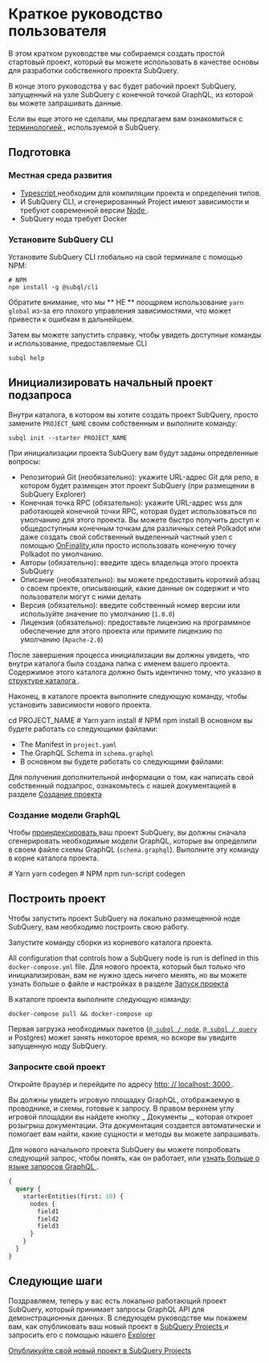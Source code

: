 # Краткое руководство пользователя

В этом кратком руководстве мы собираемся создать простой стартовый проект, который вы можете использовать в качестве основы для разработки собственного проекта SubQuery.

В конце этого руководства у вас будет рабочий проект SubQuery, запущенный на узле SubQuery с конечной точкой GraphQL, из которой вы можете запрашивать данные.

Если вы еще этого не сделали, мы предлагаем вам ознакомиться с [ терминологией ](../#terminology), используемой в SubQuery.

## Подготовка

### Местная среда развития

- [ Typescript ](https://www.typescriptlang.org/) необходим для компиляции проекта и определения типов.
- И SubQuery CLI, и сгенерированный Project имеют зависимости и требуют современной версии [ Node ](https://nodejs.org/en/).
- SubQuery нода требует Docker

### Установите SubQuery CLI

Установите SubQuery CLI глобально на свой терминалe с помощью NPM:

```shell
# NPM
npm install -g @subql/cli
```

Обратите внимание, что мы ** НЕ ** поощряем использование ` yarn global ` из-за его плохого управления зависимостями, что может привести к ошибкам в дальнейшем.

Затем вы можете запустить справку, чтобы увидеть доступные команды и использование, предоставляемые CLI

```shell
subql help
```

## Инициализировать начальный проект подзапроса

Внутри каталога, в котором вы хотите создать проект SubQuery, просто замените ` PROJECT_NAME ` своим собственным и выполните команду:

```shell
subql init --starter PROJECT_NAME
```

При инициализации проекта SubQuery вам будут заданы определенные вопросы:

- Репозиторий Git (необязательно): укажите URL-адрес Git для репо, в котором будет размещен этот проект SubQuery (при размещении в SubQuery Explorer)
- Конечная точка RPC (обязательно): укажите URL-адрес wss для работающей конечной точки RPC, которая будет использоваться по умолчанию для этого проекта. Вы можете быстро получить доступ к общедоступным конечным точкам для различных сетей Polkadot или даже создать свой собственный выделенный частный узел с помощью [ OnFinality ](https://app.onfinality.io) или просто использовать конечную точку Polkadot по умолчанию.
- Авторы (обязательно): введите здесь владельца этого проекта SubQuery
- Описание (необязательно): вы можете предоставить короткий абзац о своем проекте, описывающий, какие данные он содержит и что пользователи могут с ними делать
- Версия (обязательно): введите собственный номер версии или используйте значение по умолчанию (` 1.0.0 `)
- Лицензия (обязательно): предоставьте лицензию на программное обеспечение для этого проекта или примите лицензию по умолчанию (` Apache-2.0 `)

После завершения процесса инициализации вы должны увидеть, что внутри каталога была создана папка с именем вашего проекта. Содержимое этого каталога должно быть идентично тому, что указано в [ структуре каталога ](../create/introduction.md#directory-structure).

Наконец, в каталоге проекта выполните следующую команду, чтобы установить зависимости нового проекта.

<CodeGroup> cd PROJECT_NAME # Yarn yarn install # NPM npm install В основном вы будете работать со следующими файлами:

- The Manifest in `project.yaml`
- The GraphQL Schema in `schema.graphql`
- В основном вы будете работать со следующими файлами: </code>

Для получения дополнительной информации о том, как написать свой собственный подзапрос, ознакомьтесь с нашей документацией в разделе [ Создание проекта ](../create/introduction.md)

### Создание модели GraphQL

Чтобы [ проиндексировать ](../run/run.md) ваш проект SubQuery, вы должны сначала сгенерировать необходимые модели GraphQL, которые вы определили в своем файле схемы GraphQL (` schema.graphql `). Выполните эту команду в корне каталога проекта.

<CodeGroup> # Yarn yarn codegen # NPM npm run-script codegen

## Построить проект

Чтобы запустить проект SubQuery на локально размещенной ноде SubQuery, вам необходимо построить свою работу.

Запустите команду сборки из корневого каталога проекта.

<CodeGroup> All configuration that controls how a SubQuery node is run is defined in this `docker-compose.yml` file. Для нового проекта, который был только что инициализирован, вам не нужно здесь ничего менять, но вы можете узнать больше о файле и настройках в разделе [ Запуск проекта ](../run/run.md)

В каталоге проекта выполните следующую команду:

```shell
docker-compose pull && docker-compose up
```

Первая загрузка необходимых пакетов ([` @ subql / node `](https://www.npmjs.com/package/@subql/node), [` @ subql / query `](https://www.npmjs.com/package/@subql/query) и Postgres) может занять некоторое время, но вскоре вы увидите запущенную ноду SubQuery.

### Запросите свой проект

Откройте браузер и перейдите по адресу [ http: // localhost: 3000 ](http://localhost:3000).

Вы должны увидеть игровую площадку GraphQL, отображаемую в проводнике, и схемы, готовые к запросу. В правом верхнем углу игровой площадки вы найдете кнопку _ Документы _, которая откроет розыгрыш документации. Эта документация создается автоматически и помогает вам найти, какие сущности и методы вы можете запрашивать.

Для нового начального проекта SubQuery вы можете попробовать следующий запрос, чтобы понять, как он работает, или [ узнать больше о языке запросов GraphQL ](../query/graphql.md).

```graphql
{
  query {
    starterEntities(first: 10) {
      nodes {
        field1
        field2
        field3
      }
    }
  }
}
```

## Следующие шаги

Поздравляем, теперь у вас есть локально работающий проект SubQuery, который принимает запросы GraphQL API для демонстрационных данных. В следующем руководстве мы покажем вам, как опубликовать ваш новый проект в [ SubQuery Projects ](https://project.subquery.network) и запросить его с помощью нашего [ Explorer ](https://explorer.subquery.network)

[Опубликуйте свой новый проект в SubQuery Projects](../publish/publish.md)
